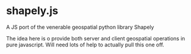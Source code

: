 shapely.js
==========

A JS port of the venerable geospatial python library Shapely

The idea here is o provide both server and client geospatial operations in pure javascript. Will need lots of help to actually pull this one off.  
